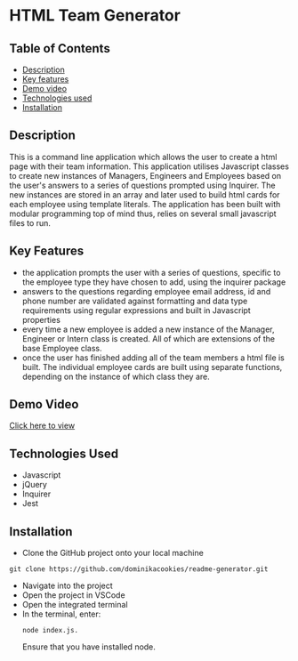 # HTML Team Generator

## Table of Contents
  - [Description](#description)
  - [Key features](#key-features)
  - [Demo video](#demo-video)
  - [Technologies used](#technologies-used)
  - [Installation](#installation)

## Description
This is a command line application which allows the user to create a html page with their team information. 
This application utilises Javascript classes to create new instances of Managers, Engineers and Employees based on the user's answers to a series of questions prompted using Inquirer. The new instances are stored in an array and later used to build html cards for each employee using template literals.
The application has been built with modular programming top of mind thus, relies on several small javascript files to run.

## Key Features
- the application prompts the user with a series of questions, specific to the employee type they have chosen to add, using the inquirer package
- answers to the questions regarding employee email address, id and phone number are validated against formatting and data type requirements using regular expressions and built in Javascript properties
- every time a new employee is added a new instance of the Manager, Engineer or Intern class is created. All of which are extensions of the base Employee class.
- once the user has finished adding all of the team members a html file is built. The individual employee cards are built using separate functions, depending on the instance of which class they are.
  
## Demo Video
[Click here to view](./assets/demo/html-generator-demo.mov)

## Technologies Used
- Javascript
- jQuery
- Inquirer
- Jest

## Installation 
- Clone the GitHub project onto your local machine
``` 
git clone https://github.com/dominikacookies/readme-generator.git
```
- Navigate into the project
- Open the project in VSCode
- Open the integrated terminal
- In the terminal, enter: 
  ```
  node index.js. 
  ``` 
  Ensure that you have installed node.